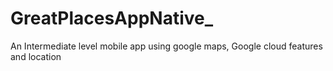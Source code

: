 # GreatPlacesAppNative_
 An Intermediate level mobile app using google maps, Google cloud features and location
